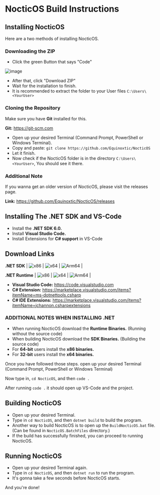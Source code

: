# NocticOS Build Instructions

## Installing NocticOS

Here are a two methods of installing NocticOS.

### Downloading the ZIP

* Click the green Button that says "Code"

![image](https://user-images.githubusercontent.com/86795271/149380961-f8a4e859-d6fc-4856-bee4-44a9033277f3.png)

* After that, click "Download ZIP"
* Wait for the installation to finish.
* It is recommended to extract the folder to your User files `C:\Users\<YourUser>`

### Cloning the Repository

Make sure you have **Git** installed for this.

**Git:** <https://git-scm.com>

* Open up your desired Terminal (Command Prompt, PowerShell or Windows Terminal).
* Copy and paste: `git clone https://github.com/Equinoxtic/NocticOS`
* Let it finish.
* Now check if the NocticOS folder is in the directory `C:\Users\<YourUser>`, You should see it there.

### Additional Note

If you wanna get an older version of NocticOS, please visit the releases page.

**Link:** <https://github.com/Equinoxtic/NocticOS/releases>

## Installing The .NET SDK and VS-Code

* Install the **.NET SDK 6.0.**
* Install **Visual Studio Code.**
* Install Extensions for **C# support** in VS-Code

## Download Links

**.NET SDK**
| ![x86](https://dotnet.microsoft.com/en-us/download/dotnet/thank-you/sdk-6.0.101-windows-x86-installer) | ![x64](https://dotnet.microsoft.com/en-us/download/dotnet/thank-you/sdk-6.0.101-windows-x64-installer) | ![Arm64](https://dotnet.microsoft.com/en-us/download/dotnet/thank-you/sdk-6.0.101-windows-arm64-installer) |

**.NET Runtime**
| ![x86](https://dotnet.microsoft.com/en-us/download/dotnet/thank-you/runtime-6.0.1-windows-x86-installer) | ![x64](https://dotnet.microsoft.com/en-us/download/dotnet/thank-you/runtime-6.0.1-windows-x64-installer) | ![Arm64](https://dotnet.microsoft.com/en-us/download/dotnet/thank-you/runtime-6.0.1-windows-arm64-installer) |

* **Visual Studio Code:** <https://code.visualstudio.com>
* **C# Extension:** <https://marketplace.visualstudio.com/items?itemName=ms-dotnettools.csharp>
* **C# IDE Extensions:** <https://marketplace.visualstudio.com/items?itemName=jchannon.csharpextensions>

### ADDITIONAL NOTES WHEN INSTALLING .NET

* When running NocticOS download the **Runtime Binaries.** (Running without the source code)
* When building NocticOS download the **SDK Binaries.** (Building the source code)
* For **64-bit** users install the **x86 binaries.**
* For **32-bit** users install the **x64 binaries.**

Once you have followed those steps. open up your desired Terminal (Command Prompt, PowerShell or Windows Terminal)

Now type in, `cd NocticOS`, and then `code .`

After running `code .` it should open up VS-Code and the project.

## Building NocticOS

* Open up your desired Terminal.
* Type in `cd NocticOS`, and then `dotnet build` to build the program.
* Another way to build NocticOS is to open up the `BuildNocticOS.bat` file. (Can be found in `NocticOS.BatchFiles` directory.)
* If the build has successfully finished, you can proceed to running NocticOS.

## Running NocticOS

* Open up your desired Terminal again.
* Type in `cd NocticOS`, and then `dotnet run` to run the program.
* It's gonna take a few seconds before NocticOS starts.

And you're done!
